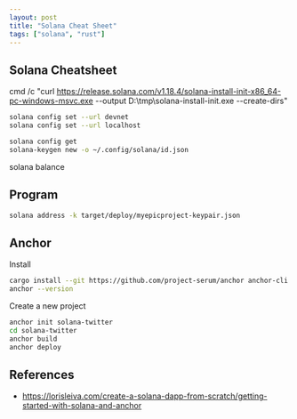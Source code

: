 ```yaml
---
layout: post
title: "Solana Cheat Sheet"
tags: ["solana", "rust"]
---
```


Solana Cheatsheet
-----------------

cmd /c "curl https://release.solana.com/v1.18.4/solana-install-init-x86_64-pc-windows-msvc.exe --output D:\tmp\solana-install-init.exe --create-dirs"

```bash
solana config set --url devnet
solana config set --url localhost

solana config get
solana-keygen new -o ~/.config/solana/id.json
```

solana balance

Program
-------

```bash
solana address -k target/deploy/myepicproject-keypair.json
```

Anchor
------

Install

```bash
cargo install --git https://github.com/project-serum/anchor anchor-cli --locked
anchor --version
```

Create a new project

```bash
anchor init solana-twitter
cd solana-twitter
anchor build
anchor deploy
```

References
----------

* https://lorisleiva.com/create-a-solana-dapp-from-scratch/getting-started-with-solana-and-anchor